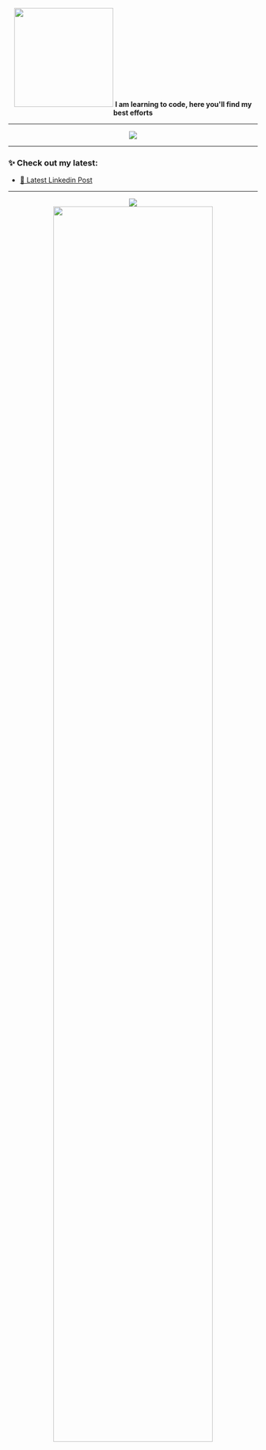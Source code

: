 <p align="center">
  <img src="https://media2.giphy.com/media/v1.Y2lkPTc5MGI3NjExNHd6dmw1djN2cWY5eDNiZGdleDc2eWZpcGhjMmVuamxhc2RldTZ0YiZlcD12MV9pbnRlcm5hbF9naWZfYnlfaWQmY3Q9Zw/cYZkY9HeKgofpQnOUl/giphy.gif" height="200">
  <strong>I am learning to code, here you'll find my best efforts</strong> 
</p>

<hr />

<p align="center">
  <img src="https://your-image-link/under-construction.gif" />
</p>

---

### ✨ Check out my latest:

- [📝 Latest Linkedin Post](https://www.linkedin.com/posts/daria-tuzova_sql-cheatsheet-2025-activity-7324007739595112449-u4o_?utm_source=share&utm_medium=member_desktop&rcm=ACoAABzc5x4BDq45CR2-_xZxQ7rF6rjJ9a3ykjE)

---

<p align="center">
  <img src="https://your-image-link/hit-counter.gif" />
  <br/>
  <img src="https://your-image-link/flame-bar.gif" width="80%" />
</p>
